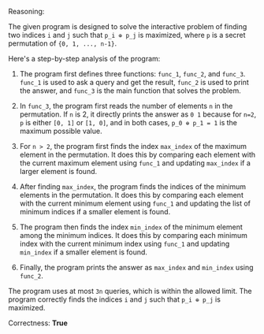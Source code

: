 Reasoning:

The given program is designed to solve the interactive problem of finding two indices `i` and `j` such that `p_i ⊕ p_j` is maximized, where `p` is a secret permutation of `{0, 1, ..., n-1}`.

Here's a step-by-step analysis of the program:

1. The program first defines three functions: `func_1`, `func_2`, and `func_3`. `func_1` is used to ask a query and get the result, `func_2` is used to print the answer, and `func_3` is the main function that solves the problem.

2. In `func_3`, the program first reads the number of elements `n` in the permutation. If `n` is 2, it directly prints the answer as `0 1` because for `n=2`, `p` is either `[0, 1]` or `[1, 0]`, and in both cases, `p_0 ⊕ p_1 = 1` is the maximum possible value.

3. For `n > 2`, the program first finds the index `max_index` of the maximum element in the permutation. It does this by comparing each element with the current maximum element using `func_1` and updating `max_index` if a larger element is found.

4. After finding `max_index`, the program finds the indices of the minimum elements in the permutation. It does this by comparing each element with the current minimum element using `func_1` and updating the list of minimum indices if a smaller element is found.

5. The program then finds the index `min_index` of the minimum element among the minimum indices. It does this by comparing each minimum index with the current minimum index using `func_1` and updating `min_index` if a smaller element is found.

6. Finally, the program prints the answer as `max_index` and `min_index` using `func_2`.

The program uses at most `3n` queries, which is within the allowed limit. The program correctly finds the indices `i` and `j` such that `p_i ⊕ p_j` is maximized.

Correctness: **True**